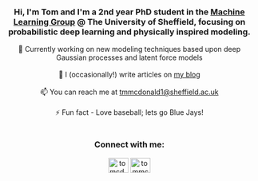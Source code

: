 <h3 align="center">Hi, I'm Tom and I'm a 2nd year PhD student in the <a href="https://www.sheffield.ac.uk/dcs/research/groups/machine-learning">Machine Learning Group</a> @ The University of Sheffield, focusing on probabilistic deep learning and physically inspired modeling. </h3>

<div align='center'> 
🔭 Currently working on new modeling techniques based upon deep Gaussian processes and latent force models <br><br>
📝 I (occasionally!) write articles on <a href="http://tomcdonald.github.io/blog">my blog</a> <br><br>
📫 You can reach me at <a href="mailto:tmmcdonald1@sheffield.ac.uk">tmmcdonald1@sheffield.ac.uk</a> <br><br>
⚡ Fun fact - Love baseball; lets go Blue Jays! <br><br>
</div>

<h3 align="center">Connect with me:</h3>
<p align="center">
<a href="https://twitter.com/tomcd_" target="blank"><img align="center" src="https://cdn.jsdelivr.net/npm/simple-icons@3.0.1/icons/twitter.svg" alt="tomcd_" height="30" width="40" /></a>
<a href="https://linkedin.com/in/tommcdonald955" target="blank"><img align="center" src="https://cdn.jsdelivr.net/npm/simple-icons@3.0.1/icons/linkedin.svg" alt="tommcdonald955" height="30" width="40" /></a>
</p>
